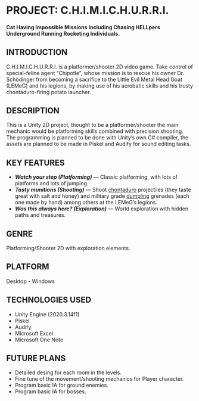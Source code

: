 # PROJECT: C.H.I.M.I.C.H.U.R.R.I.
#### Cat Having Impossible Missions Including Chasing HELLpers Underground Running Rocketing Individuals.

## INTRODUCTION
C.H.I.M.I.C.H.U.R.R.I. is a platformer/shooter 2D video game. Take control of special-feline agent “Chipotle”, whose mission is to rescue his owner Dr. Schödinger from becoming a sacrifice to the Little Evil Metal Head Goat (LEMeG) and his legions, by making use of his acrobatic skills and his trusty chontaduro-firing potato launcher.

## DESCRIPTION
This is a Unity 2D project, thought to be a platformer/shooter the main mechanic would be platforming skills combined with precision shooting. The programming is planned to be done with Unity’s own C# compiler, the assets are planned to be made in Piskel and Audify for sound editing tasks.

## KEY FEATURES
* <i><b>Watch your step (Platforming)</b></i> — Classic platforming, with lots of platforms and lots of jumping.
* <i><b>Tasty munitions (Shooting)</b></i> — Shoot [chontaduro](https://www.google.com/search?q=chontaduro&client=firefox-b-d&sxsrf=ALeKk01N8zkB0LQcCEL0iQWbn29L6q-mlA:1629762138268&source=lnms&tbm=isch&sa=X&ved=2ahUKEwjwlceKqcjyAhUAQjABHbf5ArAQ_AUoAXoECAEQAw&biw=1366&bih=643) projectiles (they taste great with salt and honey) and military grade [dumpling](https://www.google.com/search?q=dumpling&client=firefox-b-d&sxsrf=ALeKk03dI1qlUMwrC0XDyJZ8P5fZJ7JBCw:1629762541067&source=lnms&tbm=isch&sa=X&ved=2ahUKEwjehNDKqsjyAhVPSzABHS3gDbUQ_AUoAXoECAEQAw&biw=1366&bih=643) grenades (each one made by hand) among others at the LEMeG’s legions.
* <i><b>Was this always here? (Exploration)</b></i> — World exploration with hidden paths and treasures.

## GENRE
Platforming/Shooter 2D with exploration elements.

## PLATFORM
Desktop - Windows

## TECHNOLOGIES USED
* Unity Engine (2020.3.14f1)
* Piskel
* Audify
* Microsoft Excel
* Microsoft One Note

## FUTURE PLANS
* Detailed desing for each room in the levels.
* Fine tune of the movement/shooting mechanics for Player character.
* Program basic IA for ground enemies.
* Program basic IA for bosses.